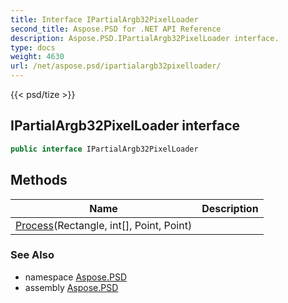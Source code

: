 ```yaml
---
title: Interface IPartialArgb32PixelLoader
second_title: Aspose.PSD for .NET API Reference
description: Aspose.PSD.IPartialArgb32PixelLoader interface. 
type: docs
weight: 4630
url: /net/aspose.psd/ipartialargb32pixelloader/
---
```

{{< psd/tize >}}
## IPartialArgb32PixelLoader interface

```csharp
public interface IPartialArgb32PixelLoader
```

## Methods

| Name | Description |
| --- | --- |
| [Process](../../aspose.psd/ipartialargb32pixelloader/process/)(Rectangle, int[], Point, Point) |  |

### See Also

* namespace [Aspose.PSD](../../aspose.psd/)
* assembly [Aspose.PSD](../../)


